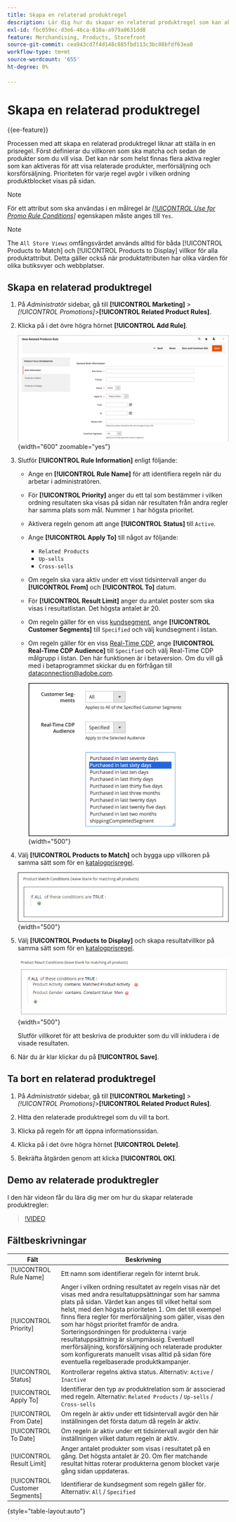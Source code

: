 ```yaml
---
title: Skapa en relaterad produktregel
description: Lär dig hur du skapar en relaterad produktregel som kan aktiveras för att visa relaterade produkter, merförsäljning och korsförsäljning.
exl-id: fbc059ec-d3e6-46ca-810a-a979a0631dd8
feature: Merchandising, Products, Storefront
source-git-commit: cea943cd7f4d148c885fbd113c3bc08bfdf63ea0
workflow-type: tm+mt
source-wordcount: '655'
ht-degree: 0%

---
```


# Skapa en relaterad produktregel

{{ee-feature}}

Processen med att skapa en relaterad produktregel liknar att ställa in en prisregel. Först definierar du villkoren som ska matcha och sedan de produkter som du vill visa. Det kan när som helst finnas flera aktiva regler som kan aktiveras för att visa relaterade produkter, merförsäljning och korsförsäljning. Prioriteten för varje regel avgör i vilken ordning produktblocket visas på sidan.

>[!NOTE]
>
>För ett attribut som ska användas i en målregel är [_[!UICONTROL Use for Promo Rule Conditions]_](../catalog/product-attributes.md) egenskapen måste anges till `Yes`.

>[!NOTE]
>
>The `All Store Views` omfångsvärdet används alltid för båda [!UICONTROL Products to Match] och [!UICONTROL Products to Display] villkor för alla produktattribut. Detta gäller också när produktattributen har olika värden för olika butiksvyer och webbplatser.

## Skapa en relaterad produktregel

1. På _Administratör_ sidebar, gå till **[!UICONTROL Marketing]** > _[!UICONTROL Promotions]_>**[!UICONTROL Related Product Rules]**.

1. Klicka på i det övre högra hörnet **[!UICONTROL Add Rule]**.

   ![Regel för relaterade produkter - information](./assets/catalog-related-products-rule-information.png){width="600" zoomable="yes"}

1. Slutför **[!UICONTROL Rule Information]** enligt följande:

   - Ange en **[!UICONTROL Rule Name]** för att identifiera regeln när du arbetar i administratören.

   - För **[!UICONTROL Priority]** anger du ett tal som bestämmer i vilken ordning resultaten ska visas på sidan när resultaten från andra regler har samma plats som mål. Nummer `1` har högsta prioritet.

   - Aktivera regeln genom att ange **[!UICONTROL Status]** till `Active`.

   - Ange **[!UICONTROL Apply To]** till något av följande:

      - `Related Products`
      - `Up-sells`
      - `Cross-sells`

   - Om regeln ska vara aktiv under ett visst tidsintervall anger du **[!UICONTROL From]** och **[!UICONTROL To]** datum.

   - För **[!UICONTROL Result Limit]** anger du antalet poster som ska visas i resultatlistan. Det högsta antalet är 20.

   - Om regeln gäller för en viss [kundsegment](../customers/customer-segments.md), ange **[!UICONTROL Customer Segments]** till `Specified` och välj kundsegment i listan.

   - Om regeln gäller för en viss [Real-Time CDP](../customers/audience-activation.md), ange **[!UICONTROL Real-Time CDP Audience]** till `Specified` och välj Real-Time CDP målgrupp i listan. Den här funktionen är i betaversion. Om du vill gå med i betaprogrammet skickar du en förfrågan till [dataconnection@adobe.com](mailto:dataconnection@adobe.com).

     ![Regel för relaterade produkter - Real-Time CDP](./assets/rtcdp-related-products.png){width="500"}

1. Välj **[!UICONTROL Products to Match]** och bygga upp villkoren på samma sätt som för en [katalogprisregel](price-rules-catalog.md).

   ![Relaterade produkter - produkter att matcha](./assets/catalog-related-products-match.png){width="500"}

1. Välj **[!UICONTROL Products to Display]** och skapa resultatvillkor på samma sätt som för en [katalogprisregel](price-rules-catalog.md).

   ![Relaterad produktregel - produkter som ska visas](./assets/catalog-related-products-to-display.png){width="500"}

   Slutför villkoret för att beskriva de produkter som du vill inkludera i de visade resultaten.

1. När du är klar klickar du på **[!UICONTROL Save]**.

## Ta bort en relaterad produktregel

1. På _Administratör_ sidebar, gå till **[!UICONTROL Marketing]** > _[!UICONTROL Promotions]_>**[!UICONTROL Related Product Rules]**.

1. Hitta den relaterade produktregel som du vill ta bort.

1. Klicka på regeln för att öppna informationssidan.

1. Klicka på i det övre högra hörnet **[!UICONTROL Delete]**.

1. Bekräfta åtgärden genom att klicka **[!UICONTROL OK]**.

## Demo av relaterade produktregler

I den här videon får du lära dig mer om hur du skapar relaterade produktregler:

>[!VIDEO](https://video.tv.adobe.com/v/343837?quality=12&learn=on)

## Fältbeskrivningar

| Fält | Beskrivning |
|--- |--- |
| [!UICONTROL Rule Name] | Ett namn som identifierar regeln för internt bruk. |
| [!UICONTROL Priority] | Anger i vilken ordning resultatet av regeln visas när det visas med andra resultatuppsättningar som har samma plats på sidan. Värdet kan anges till vilket heltal som helst, med den högsta prioriteten 1. Om det till exempel finns flera regler för merförsäljning som gäller, visas den som har högst prioritet framför de andra. Sorteringsordningen för produkterna i varje resultatuppsättning är slumpmässig. Eventuell merförsäljning, korsförsäljning och relaterade produkter som konfigurerats manuellt visas alltid på sidan före eventuella regelbaserade produktkampanjer. |
| [!UICONTROL Status] | Kontrollerar regelns aktiva status. Alternativ: `Active` / `Inactive` |
| [!UICONTROL Apply To] | Identifierar den typ av produktrelation som är associerad med regeln. Alternativ: `Related Products` / `Up-sells` / `Cross-sells` |
| [!UICONTROL From Date] | Om regeln är aktiv under ett tidsintervall avgör den här inställningen det första datum då regeln är aktiv. |
| [!UICONTROL To Date] | Om regeln är aktiv under ett tidsintervall avgör den här inställningen vilket datum regeln är aktiv. |
| [!UICONTROL Result Limit] | Anger antalet produkter som visas i resultatet på en gång. Det högsta antalet är 20. Om fler matchande resultat hittas roterar produkterna genom blocket varje gång sidan uppdateras. |
| [!UICONTROL Customer Segments] | Identifierar de kundsegment som regeln gäller för. Alternativ: `All` / `Specified` |

{style="table-layout:auto"}
